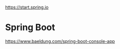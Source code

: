 https://start.spring.io <br/>

# Spring Boot
https://www.baeldung.com/spring-boot-console-app <br/>
